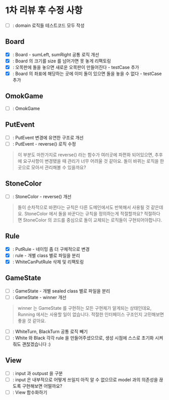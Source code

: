 # 1차 리뷰 후 수정 사항

- [ ] : domain 로직들 테스트코드 모두 작성
## Board
- [x] : Board - sumLeft, sumRight 공통 로직 개선
- [x] : Board 의 크기를 size 를 넘어가면 못 놓게 리팩토링
- [x] : 오목판에 돌을 놓으면 새로운 오목판이 만들어진다 - testCase 추가
- [x] : Board 의 좌표에 해당하는 곳에 이미 돌이 있으면 돌을 놓을 수 없다 - testCase 추가
## OmokGame
- [ ] : OmokGame

## PutEvent
- [ ] : PutEvent 변경에 유연한 구조로 개선
- [ ] : PutEvent - reverse() 로직 수정
> 이 부분도 마찬가지로 reverse() 라는 함수가 여러곳에 파편화 되어있으면,
> 추후에 요구사항이 변경됐을 때 관리가 너무 어려울 것 같아요.
> 돌이 바뀌는 로직을 한곳으로 모아서 관리해볼 수 있을까요?

## StoneColor
- [ ] : StoneColor - reverse() 개선
> 돌이 순차적으로 바뀐다는 규칙은 다른 도메인에서도 반복해서 사용될 것 같은데요.
> StoneColor 에서 돌을 바꾼다는 규칙을 정의하는게 적절할까요?
> 적절하다면 StoneColor 의 코드를 중심으로 돌이 교체되는 로직들이 구현되어야합니다.

## Rule
- [x] : PutRule - 네이밍 좀 더 구체적으로 변경
- [x] : rule - 개별 class 별로 파일을 분리
- [x] : WhiteCanPutRule 삭제 및 리팩토링
## GameState

- [ ] : GameState - 개별 sealed class 별로 파일을 분리
- [ ] : GameState - winner 개선
> winner 는 GameState 를 구현하는 모든 구현체가 알게되는 상태인데요,
> Running 에서는 사용할 일이 없습니다. 적절한 인터페이스 구조인지 고민해보면 좋을 것 같아요.
- [ ] : WhiteTurn, BlackTurn 공통 로직 빼기
- [ ] : White 와 Black 각각 rule 을 만들어주셨으므로, 생성 시점에 스스로 초기화 시켜줘도 괜찮겠습니다 :)

## View
- [ ] : input 과 outpust 을 구분
- [ ] : input 은 내부적으로 어떻게 쓰일지 아직 알 수 없으므로 model 과의 의존성을 끊도록 구현해보면 어떨까요?
- [ ] : View 함수화하기
